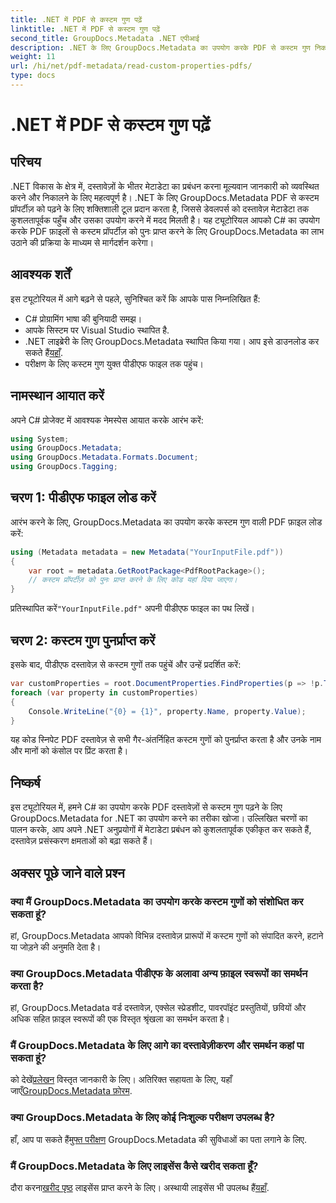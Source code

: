 ```yaml
---
title: .NET में PDF से कस्टम गुण पढ़ें
linktitle: .NET में PDF से कस्टम गुण पढ़ें
second_title: GroupDocs.Metadata .NET एपीआई
description: .NET के लिए GroupDocs.Metadata का उपयोग करके PDF से कस्टम गुण निकालने का तरीका जानें। C# के साथ दस्तावेज़ मेटाडेटा प्रबंधन में गोता लगाएँ।
weight: 11
url: /hi/net/pdf-metadata/read-custom-properties-pdfs/
type: docs
---
```

# .NET में PDF से कस्टम गुण पढ़ें

## परिचय
.NET विकास के क्षेत्र में, दस्तावेज़ों के भीतर मेटाडेटा का प्रबंधन करना मूल्यवान जानकारी को व्यवस्थित करने और निकालने के लिए महत्वपूर्ण है। .NET के लिए GroupDocs.Metadata PDF से कस्टम प्रॉपर्टीज़ को पढ़ने के लिए शक्तिशाली टूल प्रदान करता है, जिससे डेवलपर्स को दस्तावेज़ मेटाडेटा तक कुशलतापूर्वक पहुँच और उसका उपयोग करने में मदद मिलती है। यह ट्यूटोरियल आपको C# का उपयोग करके PDF फ़ाइलों से कस्टम प्रॉपर्टीज़ को पुनः प्राप्त करने के लिए GroupDocs.Metadata का लाभ उठाने की प्रक्रिया के माध्यम से मार्गदर्शन करेगा।
## आवश्यक शर्तें
इस ट्यूटोरियल में आगे बढ़ने से पहले, सुनिश्चित करें कि आपके पास निम्नलिखित हैं:
- C# प्रोग्रामिंग भाषा की बुनियादी समझ।
- आपके सिस्टम पर Visual Studio स्थापित है.
- .NET लाइब्रेरी के लिए GroupDocs.Metadata स्थापित किया गया। आप इसे डाउनलोड कर सकते हैं[यहाँ](https://releases.groupdocs.com/metadata/net/).
- परीक्षण के लिए कस्टम गुण युक्त पीडीएफ फाइल तक पहुंच।

## नामस्थान आयात करें
अपने C# प्रोजेक्ट में आवश्यक नेमस्पेस आयात करके आरंभ करें:
```csharp
using System;
using GroupDocs.Metadata;
using GroupDocs.Metadata.Formats.Document;
using GroupDocs.Tagging;
```
## चरण 1: पीडीएफ फाइल लोड करें
आरंभ करने के लिए, GroupDocs.Metadata का उपयोग करके कस्टम गुण वाली PDF फ़ाइल लोड करें:
```csharp
using (Metadata metadata = new Metadata("YourInputFile.pdf"))
{
    var root = metadata.GetRootPackage<PdfRootPackage>();
    // कस्टम प्रॉपर्टीज़ को पुनः प्राप्त करने के लिए कोड यहां दिया जाएगा।
}
```
 प्रतिस्थापित करें`"YourInputFile.pdf"` अपनी पीडीएफ फाइल का पथ लिखें।
## चरण 2: कस्टम गुण पुनर्प्राप्त करें
इसके बाद, पीडीएफ दस्तावेज़ से कस्टम गुणों तक पहुंचें और उन्हें प्रदर्शित करें:
```csharp
var customProperties = root.DocumentProperties.FindProperties(p => !p.Tags.Contains(Tags.Document.BuiltIn));
foreach (var property in customProperties)
{
    Console.WriteLine("{0} = {1}", property.Name, property.Value);
}
```
यह कोड स्निपेट PDF दस्तावेज़ से सभी गैर-अंतर्निहित कस्टम गुणों को पुनर्प्राप्त करता है और उनके नाम और मानों को कंसोल पर प्रिंट करता है।

## निष्कर्ष
इस ट्यूटोरियल में, हमने C# का उपयोग करके PDF दस्तावेज़ों से कस्टम गुण पढ़ने के लिए GroupDocs.Metadata for .NET का उपयोग करने का तरीका खोजा। उल्लिखित चरणों का पालन करके, आप अपने .NET अनुप्रयोगों में मेटाडेटा प्रबंधन को कुशलतापूर्वक एकीकृत कर सकते हैं, दस्तावेज़ प्रसंस्करण क्षमताओं को बढ़ा सकते हैं।

## अक्सर पूछे जाने वाले प्रश्न
### क्या मैं GroupDocs.Metadata का उपयोग करके कस्टम गुणों को संशोधित कर सकता हूं?
हां, GroupDocs.Metadata आपको विभिन्न दस्तावेज़ प्रारूपों में कस्टम गुणों को संपादित करने, हटाने या जोड़ने की अनुमति देता है।
### क्या GroupDocs.Metadata पीडीएफ के अलावा अन्य फ़ाइल स्वरूपों का समर्थन करता है?
हां, GroupDocs.Metadata वर्ड दस्तावेज़, एक्सेल स्प्रेडशीट, पावरपॉइंट प्रस्तुतियों, छवियों और अधिक सहित फ़ाइल स्वरूपों की एक विस्तृत श्रृंखला का समर्थन करता है।
### मैं GroupDocs.Metadata के लिए आगे का दस्तावेज़ीकरण और समर्थन कहां पा सकता हूं?
 को देखें[प्रलेखन](https://tutorials.groupdocs.com/metadata/net/) विस्तृत जानकारी के लिए। अतिरिक्त सहायता के लिए, यहाँ जाएँ[GroupDocs.Metadata फ़ोरम](https://forum.groupdocs.com/c/metadata/14).
### क्या GroupDocs.Metadata के लिए कोई निःशुल्क परीक्षण उपलब्ध है?
 हाँ, आप पा सकते हैं[मुफ्त परीक्षण](https://releases.groupdocs.com/) GroupDocs.Metadata की सुविधाओं का पता लगाने के लिए.
### मैं GroupDocs.Metadata के लिए लाइसेंस कैसे खरीद सकता हूँ?
 दौरा करना[खरीद पृष्ठ](https://purchase.groupdocs.com/buy) लाइसेंस प्राप्त करने के लिए। अस्थायी लाइसेंस भी उपलब्ध हैं[यहाँ](https://purchase.groupdocs.com/temporary-license/).